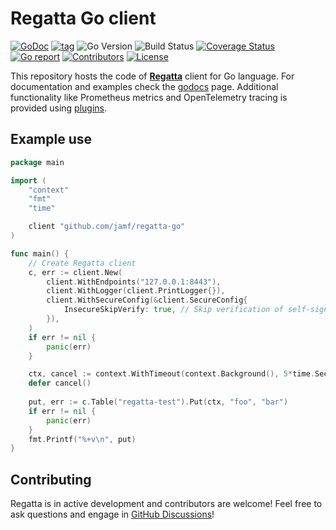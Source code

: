 # Regatta Go client
[![GoDoc](https://godoc.org/github.com/jamf/regatta-go?status.svg)](https://godoc.org/github.com/jamf/regatta-go)
[![tag](https://img.shields.io/github/tag/jamf/regatta-go.svg)](https://github.com/jamf/regatta-go/releases)
![Go Version](https://img.shields.io/badge/Go-%3E%3D%201.20-%23007d9c)
![Build Status](https://github.com/jamf/regatta-go/actions/workflows/test.yml/badge.svg)
[![Coverage Status](https://coveralls.io/repos/github/jamf/regatta-go/badge.svg?branch=main)](https://coveralls.io/github/jamf/regatta-go?branch=main)
[![Go report](https://goreportcard.com/badge/github.com/jamf/regatta-go)](https://goreportcard.com/report/github.com/jamf/regatta-go)
[![Contributors](https://img.shields.io/github/contributors/jamf/regatta-go)](https://github.com/jamf/regatta-go/graphs/contributors)
[![License](https://img.shields.io/github/license/jamf/regatta-go)](LICENSE)

This repository hosts the code of [**Regatta**](https://engineering.jamf.com/regatta/) client for Go language. For documentation and examples check the [godocs](https://godoc.org/github.com/jamf/regatta-go) page.
Additional functionality like Prometheus metrics and OpenTelemetry tracing is provided using [plugins](https://github.com/jamf/regatta-go/tree/main/plugin).

## Example use

```go
package main

import (
	"context"
	"fmt"
	"time"

	client "github.com/jamf/regatta-go"
)

func main() {
	// Create Regatta client
	c, err := client.New(
		client.WithEndpoints("127.0.0.1:8443"),
		client.WithLogger(client.PrintLogger{}),
		client.WithSecureConfig(&client.SecureConfig{
			InsecureSkipVerify: true, // Skip verification of self-signed certificate
		}),
	)
	if err != nil {
		panic(err)
	}

	ctx, cancel := context.WithTimeout(context.Background(), 5*time.Second) // Provide operation timeout
	defer cancel()
	
	put, err := c.Table("regatta-test").Put(ctx, "foo", "bar")
	if err != nil {
		panic(err)
	}
	fmt.Printf("%+v\n", put)
}
```

## Contributing

Regatta is in active development and contributors are welcome! Feel free to ask questions and engage in [GitHub Discussions](https://github.com/jamf/regatta-go/discussions)!

